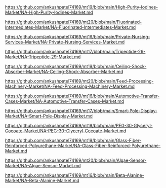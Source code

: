 <p><a href="https://github.com/ankushpatel74169/mt19/blob/main/High-Purity-Iodines-Market/NA-High-Purity-Iodines-Market.md">https://github.com/ankushpatel74169/mt19/blob/main/High-Purity-Iodines-Market/NA-High-Purity-Iodines-Market.md</a></p><p><a href="https://github.com/ankushpatel74169/mt20/blob/main/Fluorinated-Intermediates-Market/NA-Fluorinated-Intermediates-Market.md">https://github.com/ankushpatel74169/mt20/blob/main/Fluorinated-Intermediates-Market/NA-Fluorinated-Intermediates-Market.md</a></p><p><a href="https://github.com/ankushpatel74169/mt16/blob/main/Private-Nursing-Services-Market/NA-Private-Nursing-Services-Market.md">https://github.com/ankushpatel74169/mt16/blob/main/Private-Nursing-Services-Market/NA-Private-Nursing-Services-Market.md</a></p><p><a href="https://github.com/ankushpatel74169/mt17/blob/main/Tripeptide-29-Market/NA-Tripeptide-29-Market.md">https://github.com/ankushpatel74169/mt17/blob/main/Tripeptide-29-Market/NA-Tripeptide-29-Market.md</a></p><p><a href="https://github.com/ankushpatel74169/mt19/blob/main/Ceiling-Shock-Absorber-Market/NA-Ceiling-Shock-Absorber-Market.md">https://github.com/ankushpatel74169/mt19/blob/main/Ceiling-Shock-Absorber-Market/NA-Ceiling-Shock-Absorber-Market.md</a></p><p><a href="https://github.com/ankushpatel74169/mt20/blob/main/Feed-Processing-Machinery-Market/NA-Feed-Processing-Machinery-Market.md">https://github.com/ankushpatel74169/mt20/blob/main/Feed-Processing-Machinery-Market/NA-Feed-Processing-Machinery-Market.md</a></p><p><a href="https://github.com/ankushpatel74169/mt16/blob/main/Automotive-Transfer-Cases-Market/NA-Automotive-Transfer-Cases-Market.md">https://github.com/ankushpatel74169/mt16/blob/main/Automotive-Transfer-Cases-Market/NA-Automotive-Transfer-Cases-Market.md</a></p><p><a href="https://github.com/ankushpatel74169/mt17/blob/main/Smart-Pole-Display-Market/NA-Smart-Pole-Display-Market.md">https://github.com/ankushpatel74169/mt17/blob/main/Smart-Pole-Display-Market/NA-Smart-Pole-Display-Market.md</a></p><p><a href="https://github.com/ankushpatel74169/mt18/blob/main/PEG-30-Glyceryl-Cocoate-Market/NA-PEG-30-Glyceryl-Cocoate-Market.md">https://github.com/ankushpatel74169/mt18/blob/main/PEG-30-Glyceryl-Cocoate-Market/NA-PEG-30-Glyceryl-Cocoate-Market.md</a></p><p><a href="https://github.com/ankushpatel74169/mt19/blob/main/Glass-Fiber-Reinforced-Polyurethane-Market/NA-Glass-Fiber-Reinforced-Polyurethane-Market.md">https://github.com/ankushpatel74169/mt19/blob/main/Glass-Fiber-Reinforced-Polyurethane-Market/NA-Glass-Fiber-Reinforced-Polyurethane-Market.md</a></p><p><a href="https://github.com/ankushpatel74169/mt20/blob/main/Algae-Sensor-Market/NA-Algae-Sensor-Market.md">https://github.com/ankushpatel74169/mt20/blob/main/Algae-Sensor-Market/NA-Algae-Sensor-Market.md</a></p><p><a href="https://github.com/ankushpatel74169/mt16/blob/main/Beta-Alanine-Market/NA-Beta-Alanine-Market.md">https://github.com/ankushpatel74169/mt16/blob/main/Beta-Alanine-Market/NA-Beta-Alanine-Market.md</a></p>
